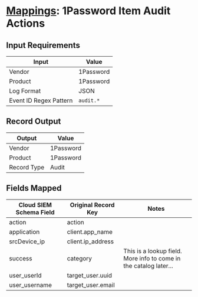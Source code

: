 # [Mappings](README.md): 1Password Item Audit Actions

## Input Requirements

|Input|Value|
|-----|-----|
|Vendor|1Password|
|Product|1Password|
|Log Format|JSON|
|Event ID Regex Pattern|`audit.*`|

## Record Output

|Output|Value|
|------|-----|
|Vendor|1Password|
|Product|1Password|
|Record Type|Audit|

## Fields Mapped

|Cloud SIEM Schema Field|Original Record Key|Notes|
|-----------------------|-------------------|-----|
|action|action||
|application|client.app_name||
|srcDevice_ip|client.ip_address||
|success|category|This is a lookup field. More info to come in the catalog later...|
|user_userId|target_user.uuid||
|user_username|target_user.email||

